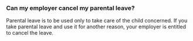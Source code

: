 ###  Can my employer cancel my parental leave?

Parental leave is to be used only to take care of the child concerned. If you
take parental leave and use it for another reason, your employer is entitled
to cancel the leave.
